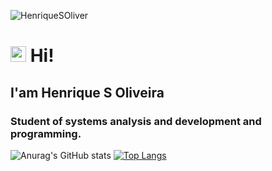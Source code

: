 


<p align="left"> <img src="https://komarev.com/ghpvc/?username=alan0170&label=Profile%20views&color=0e75b6&style=flat" alt="HenriqueSOliver" /> </p>
<h1 align = "justify"><img src="https://media.giphy.com/media/hvRJCLFzcasrR4ia7z/giphy.gif" width="25px"> Hi! </h1>
<h2 align = "justify"> I'am Henrique S Oliveira</h2>

<h3 align="left">Student of systems analysis and development and programming.</h3>

![Anurag's GitHub stats](https://github-readme-stats.vercel.app/api?username=HenriqueSOliver&theme=chartreuse-dark&show_icons=true) [![Top Langs](https://github-readme-stats.vercel.app/api/top-langs/?username=anuraghazra&layout=compact)](https://github.com/anuraghazra/github-readme-stats)






<!--
### Hi there 👋
**HenriqueSOliver/HenriqueSOliver** is a ✨ _special_ ✨ repository because its `README.md` (this file) appears on your GitHub profile.

Here are some ideas to get you started:

- 🔭 I’m currently working on ...
- 🌱 I’m currently learning ...
- 👯 I’m looking to collaborate on ...
- 🤔 I’m looking for help with ...
- 💬 Ask me about ...
- 📫 How to reach me: ...
- 😄 Pronouns: ...
- ⚡ Fun fact: ...
-->

